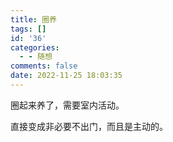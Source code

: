 ```yaml
---
title: 圈养
tags: []
id: '36'
categories:
  - - 随想
comments: false
date: 2022-11-25 18:03:35
---
```


圈起来养了，需要室内活动。

直接变成非必要不出门，而且是主动的。